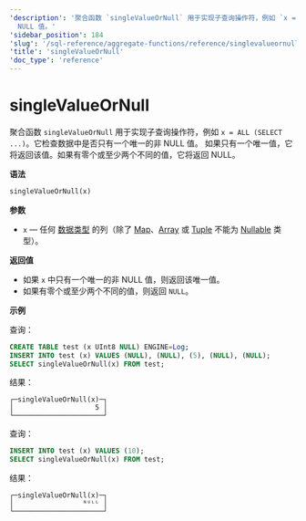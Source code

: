 ```yaml
---
'description': '聚合函数 `singleValueOrNull` 用于实现子查询操作符，例如 `x = ALL (SELECT ...)`。它检查数据中是否只有一个唯一的非
  NULL 值。'
'sidebar_position': 184
'slug': '/sql-reference/aggregate-functions/reference/singlevalueornull'
'title': 'singleValueOrNull'
'doc_type': 'reference'
---
```



# singleValueOrNull

聚合函数 `singleValueOrNull` 用于实现子查询操作符，例如 `x = ALL (SELECT ...)`。它检查数据中是否只有一个唯一的非 NULL 值。
如果只有一个唯一值，它将返回该值。如果有零个或至少两个不同的值，它将返回 NULL。

**语法**

```sql
singleValueOrNull(x)
```

**参数**

- `x` — 任何 [数据类型](../../data-types/index.md) 的列（除了 [Map](../../data-types/map.md)、[Array](../../data-types/array.md) 或 [Tuple](../../data-types/tuple) 不能为 [Nullable](../../data-types/nullable.md) 类型）。

**返回值**

- 如果 `x` 中只有一个唯一的非 NULL 值，则返回该唯一值。
- 如果有零个或至少两个不同的值，则返回 `NULL`。

**示例**

查询：

```sql
CREATE TABLE test (x UInt8 NULL) ENGINE=Log;
INSERT INTO test (x) VALUES (NULL), (NULL), (5), (NULL), (NULL);
SELECT singleValueOrNull(x) FROM test;
```

结果：

```response
┌─singleValueOrNull(x)─┐
│                    5 │
└──────────────────────┘
```

查询：

```sql
INSERT INTO test (x) VALUES (10);
SELECT singleValueOrNull(x) FROM test;
```

结果：

```response
┌─singleValueOrNull(x)─┐
│                 ᴺᵁᴸᴸ │
└──────────────────────┘
```

